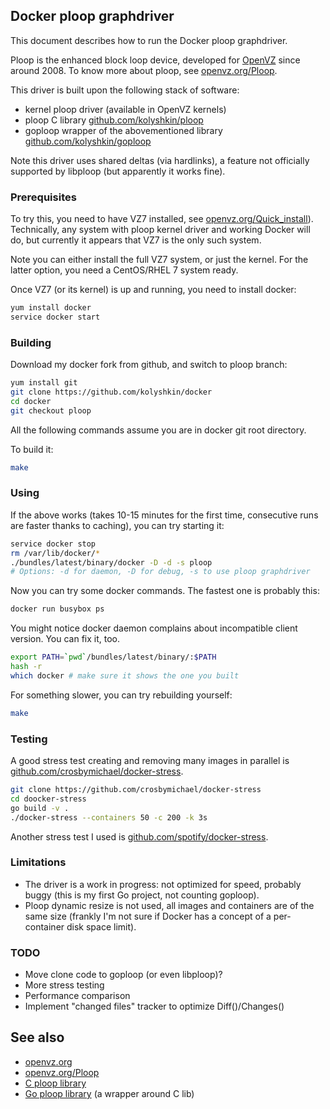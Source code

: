 ## Docker ploop graphdriver

This document describes how to run the Docker ploop graphdriver.

Ploop is the enhanced block loop device, developed for
[OpenVZ](https://openvz.org/) since around 2008.
To know more about ploop, see
[openvz.org/Ploop](https://openvz.org/Ploop).

This driver is built upon the following stack of software:
* kernel ploop driver (available in OpenVZ kernels)
* ploop C library [github.com/kolyshkin/ploop](https://github.com/kolyshkin/ploop)
* goploop wrapper of the abovementioned library [github.com/kolyshkin/goploop](https://github.com/kolyshkin/goploop)

Note this driver uses shared deltas (via hardlinks), a feature
not officially supported by libploop (but apparently it works fine).

### Prerequisites

To try this, you need to have VZ7 installed,
see [openvz.org/Quick_install](https://openvz.org/Quick_install)).
Technically, any system with ploop kernel driver and working Docker
will do, but currently it appears that VZ7 is the only such system.

Note you can either install the full VZ7 system, or just the kernel.
For the latter option, you need a CentOS/RHEL 7 system ready.

Once VZ7 (or its kernel) is up and running, you need to install docker:
```bash
yum install docker
service docker start
```

### Building

Download my docker fork from github, and switch to ploop branch:
```bash
yum install git
git clone https://github.com/kolyshkin/docker
cd docker
git checkout ploop
```

All the following commands assume you are in docker git root directory.

To build it:
```bash
make
```

### Using

If the above works (takes 10-15 minutes for the first time, consecutive
runs are faster thanks to caching), you can try starting it:

```bash
service docker stop
rm /var/lib/docker/*
./bundles/latest/binary/docker -D -d -s ploop
# Options: -d for daemon, -D for debug, -s to use ploop graphdriver
```

Now you can try some docker commands. The fastest one is probably this:
```bash
docker run busybox ps
```

You might notice docker daemon complains about incompatible
client version. You can fix it, too.
```bash
export PATH=`pwd`/bundles/latest/binary/:$PATH
hash -r
which docker # make sure it shows the one you built
```

For something slower, you can try rebuilding yourself:
```bash
make
```

### Testing

A good stress test creating and removing many images in parallel is
[github.com/crosbymichael/docker-stress](https://github.com/crosbymichael/docker-stress).

```bash
git clone https://github.com/crosbymichael/docker-stress
cd doocker-stress
go build -v .
./docker-stress --containers 50 -c 200 -k 3s
```

Another stress test I used is [github.com/spotify/docker-stress](https://vgithub.com/spotify/docker-stress).

### Limitations

* The driver is a work in progress: not optimized for speed, probably buggy (this is my first Go project, not counting goploop).
* Ploop dynamic resize is not used, all images and containers are of the same size (frankly I'm not sure if Docker has a concept of a per-container disk space limit).

### TODO

* Move clone code to goploop (or even libploop)?
* More stress testing
* Performance comparison
* Implement "changed files" tracker to optimize Diff()/Changes()

## See also
* [openvz.org](https://openvz.org)
* [openvz.org/Ploop](https://openvz.org/Ploop)
* [C ploop library](https://github.com/kolyshkin/ploop)
* [Go ploop library](https://github.com/kolyshkin/goploop) (a wrapper around C lib)
